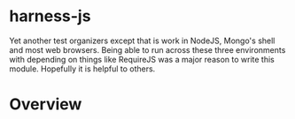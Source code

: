 harness-js
==========

Yet another test organizers except that is work in NodeJS, Mongo's shell and most web browsers.  Being able to run across these three environments with
depending on things like RequireJS was a major reason to write this module.
Hopefully it is helpful to others.

# Overview

